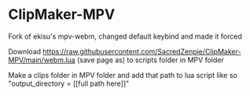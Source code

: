 # ClipMaker-MPV
Fork of ekisu's mpv-webm, changed default keybind and made it forced

Download https://raw.githubusercontent.com/SacredZenpie/ClipMaker-MPV/main/webm.lua (save page as) to scripts folder in MPV folder

Make a clips folder in MPV folder and add that path to lua script like so "output_directory = [[full path here]]"
